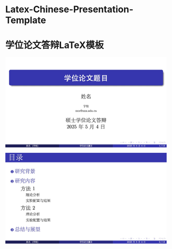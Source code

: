 # Latex-Chinese-Presentation-Template
# 学位论文答辩LaTeX模板

<p align="center">
<img src="/asset/page1.jpg">
</p>
<p align="center">
<img src="/asset/page2.jpg">
</p>
